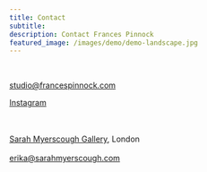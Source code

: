 ```yaml
---
title: Contact
subtitle: 
description: Contact Frances Pinnock
featured_image: /images/demo/demo-landscape.jpg
---
```

<br />
 

 
studio@francespinnock.com  

[Instagram](https://www.instagram.com/francespinnock/)
<br />  
<br />


[Sarah Myerscough Gallery](https://www.sarahmyerscough.com/), London  
<br />
erika@sarahmyerscough.com  






